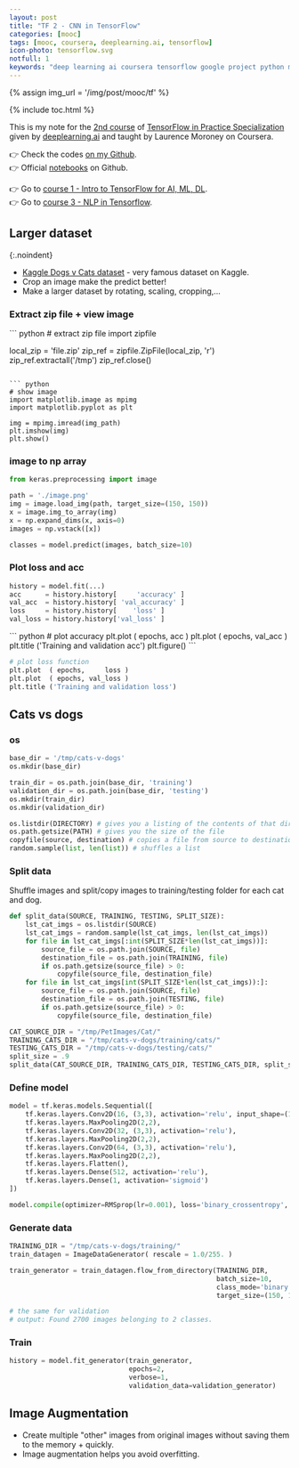 ```yaml
---
layout: post
title: "TF 2 - CNN in TensorFlow"
categories: [mooc]
tags: [mooc, coursera, deeplearning.ai, tensorflow]
icon-photo: tensorflow.svg
notfull: 1
keywords: "deep learning ai coursera tensorflow google project python mnist convolutional neural networks cnn andrew ng cnn convolution neural networks image generator real world images photos minist fashion Laurence Moroney zip python gzip unzip"
---
```


{% assign img_url = '/img/post/mooc/tf' %}

{% include toc.html %}

This is my note for the [2nd course](https://www.coursera.org/learn/convolutional-neural-networks-tensorflow) of [TensorFlow in Practice Specialization](https://www.coursera.org/specializations/tensorflow-in-practice) given by [deeplearning.ai](http://deeplearning.ai/) and taught by Laurence Moroney on Coursera.

👉 Check the codes [on my Github](https://github.com/dinhanhthi/deeplearning.ai-courses/tree/master/TensorFlow%20in%20Practice).<br />
👉 Official [notebooks](https://github.com/lmoroney/dlaicourse) on Github.

👉 Go to [course 1 - Intro to TensorFlow for AI, ML, DL](/deeplearning-ai-tensorflow-course-1).<br />
👉 Go to [course 3 - NLP in Tensorflow](/deeplearning-ai-tensorflow-course-3).

## Larger dataset

{:.noindent}
- [Kaggle Dogs v Cats dataset](https://www.kaggle.com/c/dogs-vs-cats) - very famous dataset on Kaggle.
- Crop an image make the predict better!
- Make a larger dataset by rotating, scaling, cropping,...

### Extract zip file + view image

<div class="flex-50" markdown="1">
``` python
# extract zip file
import zipfile

local_zip = 'file.zip'
zip_ref = zipfile.ZipFile(local_zip, 'r')
zip_ref.extractall('/tmp')
zip_ref.close()
```

``` python
# show image
import matplotlib.image as mpimg
import matplotlib.pyplot as plt

img = mpimg.imread(img_path)
plt.imshow(img)
plt.show()
```
</div>

### image to np array

``` python
from keras.preprocessing import image

path = './image.png'
img = image.load_img(path, target_size=(150, 150))
x = image.img_to_array(img)
x = np.expand_dims(x, axis=0)
images = np.vstack([x])

classes = model.predict(images, batch_size=10)
```

### Plot loss and acc

``` python
history = model.fit(...)
acc      = history.history[     'accuracy' ]
val_acc  = history.history[ 'val_accuracy' ]
loss     = history.history[    'loss' ]
val_loss = history.history['val_loss' ]
```

<div class="flex-50" markdown="1">
``` python
# plot accuracy
plt.plot  ( epochs,     acc )
plt.plot  ( epochs, val_acc )
plt.title ('Training and validation acc')
plt.figure()
```

``` python
# plot loss function
plt.plot  ( epochs,     loss )
plt.plot  ( epochs, val_loss )
plt.title ('Training and validation loss')
```
</div>

## Cats vs dogs

### os

``` python
base_dir = '/tmp/cats-v-dogs'
os.mkdir(base_dir)

train_dir = os.path.join(base_dir, 'training')
validation_dir = os.path.join(base_dir, 'testing')
os.mkdir(train_dir)
os.mkdir(validation_dir)
```

``` python
os.listdir(DIRECTORY) # gives you a listing of the contents of that directory
os.path.getsize(PATH) # gives you the size of the file
copyfile(source, destination) # copies a file from source to destination
random.sample(list, len(list)) # shuffles a list
```

### Split data

Shuffle images and split/copy images to training/testing folder for each cat and dog.

``` python
def split_data(SOURCE, TRAINING, TESTING, SPLIT_SIZE):
    lst_cat_imgs = os.listdir(SOURCE)
    lst_cat_imgs = random.sample(lst_cat_imgs, len(lst_cat_imgs))
    for file in lst_cat_imgs[:int(SPLIT_SIZE*len(lst_cat_imgs))]:
        source_file = os.path.join(SOURCE, file)
        destination_file = os.path.join(TRAINING, file)
        if os.path.getsize(source_file) > 0:
            copyfile(source_file, destination_file)
    for file in lst_cat_imgs[int(SPLIT_SIZE*len(lst_cat_imgs)):]:
        source_file = os.path.join(SOURCE, file)
        destination_file = os.path.join(TESTING, file)
        if os.path.getsize(source_file) > 0:
            copyfile(source_file, destination_file)
```

``` python
CAT_SOURCE_DIR = "/tmp/PetImages/Cat/"
TRAINING_CATS_DIR = "/tmp/cats-v-dogs/training/cats/"
TESTING_CATS_DIR = "/tmp/cats-v-dogs/testing/cats/"
split_size = .9
split_data(CAT_SOURCE_DIR, TRAINING_CATS_DIR, TESTING_CATS_DIR, split_size)
```

### Define model

``` python
model = tf.keras.models.Sequential([
    tf.keras.layers.Conv2D(16, (3,3), activation='relu', input_shape=(150, 150, 3)),
    tf.keras.layers.MaxPooling2D(2,2),
    tf.keras.layers.Conv2D(32, (3,3), activation='relu'),
    tf.keras.layers.MaxPooling2D(2,2),
    tf.keras.layers.Conv2D(64, (3,3), activation='relu'),
    tf.keras.layers.MaxPooling2D(2,2),
    tf.keras.layers.Flatten(),
    tf.keras.layers.Dense(512, activation='relu'),
    tf.keras.layers.Dense(1, activation='sigmoid')
])

model.compile(optimizer=RMSprop(lr=0.001), loss='binary_crossentropy', metrics=['acc'])
```

### Generate data

``` python
TRAINING_DIR = "/tmp/cats-v-dogs/training/"
train_datagen = ImageDataGenerator( rescale = 1.0/255. )

train_generator = train_datagen.flow_from_directory(TRAINING_DIR,
                                                    batch_size=10,
                                                    class_mode='binary',
                                                    target_size=(150, 150))

# the same for validation
# output: Found 2700 images belonging to 2 classes.
```

### Train

``` python
history = model.fit_generator(train_generator,
                              epochs=2,
                              verbose=1,
                              validation_data=validation_generator)
```

## Image Augmentation

- Create multiple "other" images from original images without saving them to the memory + quickly.
- Image augmentation helps you avoid overfitting.